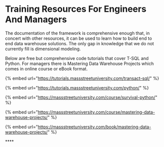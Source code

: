 # Training Resources For Engineers And Managers

The documentation of the framework is comprehensive enough that, in concert with other resources, it can be used to learn how to build end to end data warehouse solutions. The only gap in knowledge that we do not currently fill is dimensional modeling.

Below are free but comprehensive code tutorials that cover T-SQL and Python. For managers there is Mastering Data Warehouse Projects which comes in online course or eBook format.

{% embed url="https://tutorials.massstreetuniversity.com/transact-sql/" %}

{% embed url="https://tutorials.massstreetuniversity.com/python/" %}

{% embed url="https://massstreetuniversity.com/course/survival-python/" %}

{% embed url="https://massstreetuniversity.com/course/mastering-data-warehouse-projects/" %}

{% embed url="https://massstreetuniversity.com/book/mastering-data-warehouse-projects/" %}

\*\*\*\*

